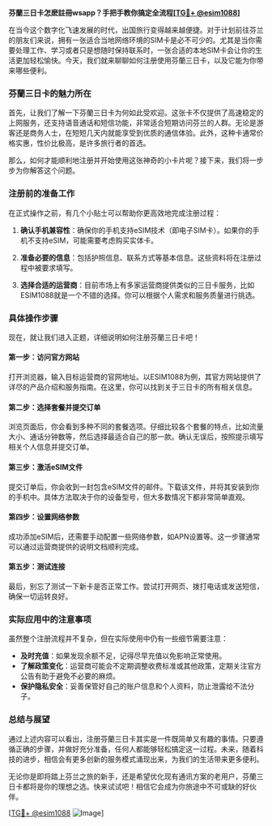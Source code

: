 **芬蘭三日卡怎麽註冊wsapp？手把手教你搞定全流程[[TG💪+ @esim1088](https://t.me/s/esim1088)]**

在当今这个数字化飞速发展的时代，出国旅行变得越来越便捷。对于计划前往芬兰的朋友们来说，拥有一张适合当地网络环境的SIM卡是必不可少的。尤其是当你需要处理工作、学习或者只是想随时保持联系时，一张合适的本地SIM卡会让你的生活更加轻松愉快。今天，我们就来聊聊如何注册使用芬蘭三日卡，以及它能为你带来哪些便利。

### 芬蘭三日卡的魅力所在

首先，让我们了解一下芬蘭三日卡为何如此受欢迎。这张卡不仅提供了高速稳定的上网服务，还支持语音通话和短信功能，非常适合短期访问芬兰的人群。无论是游客还是商务人士，在短短几天内就能享受到优质的通信体验。此外，这种卡通常价格实惠，性价比极高，是许多旅行者的首选。

那么，如何才能顺利地注册并开始使用这张神奇的小卡片呢？接下来，我们将一步步为你解答这个问题。

### 注册前的准备工作

在正式操作之前，有几个小贴士可以帮助你更高效地完成注册过程：

1. **确认手机兼容性**：确保你的手机支持eSIM技术（即电子SIM卡）。如果你的手机不支持eSIM，可能需要考虑购买实体卡。
   
2. **准备必要的信息**：包括护照信息、联系方式等基本信息。这些资料将在注册过程中被要求填写。

3. **选择合适的运营商**：目前市场上有多家运营商提供类似的三日卡服务，比如ESIM1088就是一个不错的选择。你可以根据个人需求和服务质量进行挑选。

### 具体操作步骤

现在，就让我们进入正题，详细说明如何注册芬蘭三日卡吧！

#### 第一步：访问官方网站

打开浏览器，输入目标运营商的官网地址。以ESIM1088为例，其官方网站提供了详尽的产品介绍和服务指南。在这里，你可以找到关于三日卡的所有相关信息。

#### 第二步：选择套餐并提交订单

浏览页面后，你会看到多种不同的套餐选项。仔细比较各个套餐的特点，比如流量大小、通话分钟数等，然后选择最适合自己的那一款。确认无误后，按照提示填写相关个人信息并提交订单。

#### 第三步：激活eSIM文件

提交订单后，你会收到一封包含eSIM文件的邮件。下载该文件，并将其安装到你的手机中。具体方法取决于你的设备型号，但大多数情况下都非常简单直观。

#### 第四步：设置网络参数

成功添加eSIM后，还需要手动配置一些网络参数，如APN设置等。这一步骤通常可以通过运营商提供的说明文档顺利完成。

#### 第五步：测试连接

最后，别忘了测试一下新卡是否正常工作。尝试打开网页、拨打电话或发送短信，确保一切运转良好。

### 实际应用中的注意事项

虽然整个注册流程并不复杂，但在实际使用中仍有一些细节需要注意：

- **及时充值**：如果发现余额不足，记得尽早充值以免影响正常使用。
- **了解政策变化**：运营商可能会不定期调整收费标准或其他政策，定期关注官方公告有助于避免不必要的麻烦。
- **保护隐私安全**：妥善保管好自己的账户信息和个人资料，防止泄露给不法分子。

### 总结与展望

通过上述内容可以看出，注册芬蘭三日卡其实是一件既简单又有趣的事情。只要遵循正确的步骤，并做好充分准备，任何人都能够轻松搞定这一过程。未来，随着科技的进步，相信会有更多创新的服务模式涌现出来，为我们的生活带来更多便利。

无论你是即将踏上芬兰之旅的新手，还是希望优化现有通讯方案的老用户，芬蘭三日卡都将是你的理想之选。快来试试吧！相信它会成为你旅途中不可或缺的好伙伴。

[[TG💪+ @esim1088](https://t.me/s/esim1088) ![Image](https://i.postimg.cc/4NQfJmqS/Snipaste-2025-05-13-00-14-12.png)]